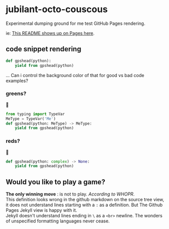 # jubilant-octo-couscous
Experimental dumping ground for me test GitHub Pages rendering.

ie: [This README shows up on Pages here](https://gpshead.github.io/jubilant-octo-couscous/).

## code snippet rendering

```python
def gpshead(python):
    yield from gpshead(python)
```

... Can i control the background color of that for good vs bad code examples?

### greens?

📗
```python
from typing import TypeVar
MeType = TypeVar('Me')
def gpshead(python: MeType) -> MeType:
    yield from gpshead(python)
```

### reds?

🛑
```python
def gpshead(python: complex) -> None:
    yield from gpshead(python)
```

## Would you like to play a game?

**The only winning move**
:   is not to play.
_According to WHOPR_.<br>
This definition looks wrong in the github markdown on the source tree view, it
does not understand lines starting with a `:` as a definition.  But The Github
Pages Jekyll view is happy with it.<br>
Jekyll doesn't understand lines ending in `\` as a `<br>` newline.  The wonders
of unspecified formatting languages never cease.
